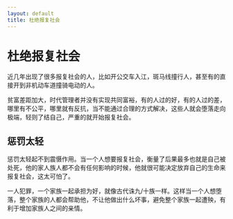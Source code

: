 ```yaml
---
layout: default
title: 杜绝报复社会
---
```


# 杜绝报复社会

近几年出现了很多报复社会的人，比如开公交车入江，斑马线撞行人，甚至有的直接开到非机动车道撞骑电动的人。

贫富差距加大，时代管理者并没有实现共同富裕，有的人过的好，有的人过的差，哪里有不公平，哪里就有反抗，当不能通过合理的方式解决，这些人就会堕落走向极端，轻则了结自己，严重的就开始报复社会。

## 惩罚太轻

惩罚太轻起不到震慑作用。当一个人想要报复社会，衡量了后果最多也就是自己被处死，他的家人族人都不会有任何影响的时候，他就很可能决定放弃自己的生命来报复社会，这太可怕了。

一人犯罪，一个家族一起承担为好，就像古代诛九/十族一样。这样当一个人想堕落，整个家族的人都会帮助他，不让他做出什么坏事，避免整个家族一起遭殃，有利于增加家族人之间的亲情。
